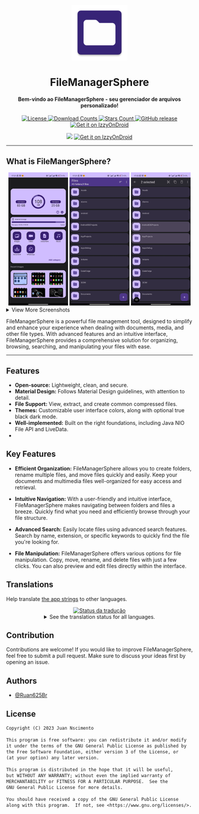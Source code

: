 <p align="center"><img src="fastlane/metadata/android/en-US/images/icon.png" width="150"></p>
<h1 align="center"><b>FileManagerSphere</b></h1>
<h4 align="center">Bem-vindo ao FileManagerSphere - seu gerenciador de arquivos personalizado!</h4>

<div align="center">
    <a href="LICENSE">
        <img src="https://img.shields.io/github/license/ruan625br/filemanagersphere.svg?style=for-the-badge" alt="License">
    </a>
    <a href="https://github.com/Ruan625Br/FileManagerSphere/releases">
        <img src="https://img.shields.io/github/downloads/Ruan625Br/FileManagerSphere/total.svg?style=for-the-badge" alt="Download Counts">
    </a> 
     <a href="https://github.com/Ruan625Br/FileManagerSphere/stargazers">
          <img src="https://img.shields.io/github/stars/Ruan625Br/FileManagerSphere.svg?style=for-the-badge" alt="Stars Count">
     </a>
    <a href="https://github.com/Ruan625Br/FileManagerSphere/releases">
        <img src="https://img.shields.io/github/v/release/Ruan625Br/FileManagerSphere?style=for-the-badge" alt="GitHub release">
    </a>
    <a href="https://apt.izzysoft.de/fdroid/index/apk/com.etb.filemanager/">
        <img src="https://img.shields.io/endpoint?url=https://apt.izzysoft.de/fdroid/api/v1/shield/com.etb.filemanager&style=for-the-badge" alt="Get it on IzzyOnDroid">
    </a>
</div>

<p  align="center">
          <a href="https://f-droid.org/app/com.etb.filemanager">
                  <img src="https://fdroid.gitlab.io/artwork/badge/get-it-on.png" width="170"></a>
             <a href="https://apt.izzysoft.de/fdroid/index/apk/com.etb.filemanager/">
                <img src="https://gitlab.com/IzzyOnDroid/repo/-/raw/master/assets/IzzyOnDroid.png" alt="Get it on IzzyOnDroid"
                        width="170">
        </a>
  </p>
  
---                 

## What is FileMangerSphere?
 
<div align="center">
    <img src="fastlane/metadata/android/en-US/images/phoneScreenshots/1.jpg" width="32%" alt="Screenshot 1" />
    <img src="fastlane/metadata/android/en-US/images/phoneScreenshots/2.jpg" width="32%" alt="Screenshot 2" />
    <img src="fastlane/metadata/android/en-US/images/phoneScreenshots/3.jpg" width="32%" alt="Screenshot 3" />
</div>

<details>
    <summary>View More Screenshots</summary>
    <div align="center">
        <img src="fastlane/metadata/android/en-US/images/phoneScreenshots/4.jpg" width="32%" alt="Screenshot 4" />
        <img src="fastlane/metadata/android/en-US/images/phoneScreenshots/5.jpg" width="32%" alt="Screenshot 5" />
        <img src="fastlane/metadata/android/en-US/images/phoneScreenshots/6.jpg" width="32%" alt="Screenshot 6" />
    </div>
    <div align="center">
        <img src="fastlane/metadata/android/en-US/images/phoneScreenshots/7.jpg" width="32%" alt="Screenshot 7" />
        <img src="fastlane/metadata/android/en-US/images/phoneScreenshots/8.jpg" width="32%" alt="Screenshot 8" />
        <img src="fastlane/metadata/android/en-US/images/phoneScreenshots/9.jpg" width="32%" alt="Screenshot 9" />
    </div>
    <div align="center">
        <img src="fastlane/metadata/android/en-US/images/phoneScreenshots/10.jpg" width="32%" alt="Screenshot 10" />
    </div>
</details>

FileManagerSphere is a powerful file management tool, designed to simplify and enhance your experience when dealing with documents, media, and other file types. With advanced features and an intuitive interface, FileManagerSphere provides a comprehensive solution for organizing, browsing, searching, and manipulating your files with ease.   

---

## Features

- **Open-source:** Lightweight, clean, and secure.
- **Material Design:** Follows Material Design guidelines, with attention to detail.
- **File Support:** View, extract, and create common compressed files.
- **Themes:** Customizable user interface colors, along with optional true black dark mode.
- **Well-implemented:** Built on the right foundations, including Java NIO File API and LiveData.
- 
## Key Features

- **Efficient Organization:** FileManagerSphere allows you to create folders, rename multiple files, and move files quickly and easily. Keep your documents and multimedia files well-organized for easy access and retrieval.

- **Intuitive Navigation:** With a user-friendly and intuitive interface, FileManagerSphere makes navigating between folders and files a breeze. Quickly find what you need and efficiently browse through your file structure.

- **Advanced Search:** Easily locate files using advanced search features. Search by name, extension, or specific keywords to quickly find the file you're looking for.

- **File Manipulation:** FileManagerSphere offers various options for file manipulation. Copy, move, rename, and delete files with just a few clicks. You can also preview and edit files directly within the interface.

## Translations

Help translate [the app strings](https://hosted.weblate.org/engage/filemanagersphere/) to other languages.

<div align="center">
    <a href="https://hosted.weblate.org/engage/filemanagersphere/">
<img src="https://hosted.weblate.org/widgets/filemanagersphere/-/287x66-black.png" alt="Status da tradução" />
</a>    
</a>
<details>
<summary>See the translation status for all languages.</summary>
        
[![Translation status](https://hosted.weblate.org/widgets/filemanagersphere/-/translations/multi-auto.svg)](https://hosted.weblate.org/engage/filemanagersphere/)

</details>
</div>

## Contribution

Contributions are welcome! If you would like to improve FileManagerSphere, feel free to submit a pull request. Make sure to discuss your ideas first by opening an issue.

## Authors

- [@Ruan625Br](https://www.github.com/Ruan625Br)




## License

    Copyright (C) 2023 Juan Nscimento

    This program is free software: you can redistribute it and/or modify
    it under the terms of the GNU General Public License as published by
    the Free Software Foundation, either version 3 of the License, or
    (at your option) any later version.

    This program is distributed in the hope that it will be useful,
    but WITHOUT ANY WARRANTY; without even the implied warranty of
    MERCHANTABILITY or FITNESS FOR A PARTICULAR PURPOSE.  See the
    GNU General Public License for more details.

    You should have received a copy of the GNU General Public License
    along with this program.  If not, see <https://www.gnu.org/licenses/>.
